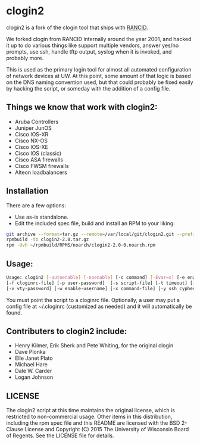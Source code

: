 # clogin2

clogin2 is a fork of the clogin tool that ships with [RANCID](http://www.shrubbery.net/rancid/).

We forked clogin from RANCID internally around the year 2001, and hacked it up to do various things like support multiple vendors, answer yes/no prompts, use ssh, handle tftp output, syslog when it is invoked, and probably more.  

This is used as the primary login tool for almost all automated configuration of network devices at UW.  At this point, some amount of that logic is based on the DNS naming convention used, but that could probably be fixed easily by hacking the script, or someday with the addition of a config file.

## Things we know that work with clogin2:
* Aruba Controllers
* Juniper JunOS
* Cisco IOS-XR
* Cisco NX-OS
* Cisco IOS-XE
* Cisco IOS (classic)
* Cisco ASA firewalls
* Cisco FWSM firewalls
* Alteon loadbalancers

## Installation
There are a few options: 
* Use as-is standalone.
* Edit the included spec file, build and install an RPM to your liking:
```bash
git archive --format=tar.gz --remote=/var/local/git/clogin2.git --prefix=clogin2-2.0/ v2.0rc1 -o clogin2-2.0.tar.gz
rpmbuild -tb clogin2-2.0.tar.gz
rpm -Uvh ~/rpmbuild/RPMS/noarch/clogin2-2.0-0.noarch.rpm
```

## Usage:
```bash
Usage: clogin2 [-autoenable] [-noenable] [-c command] [-Evar=x] [-e enable-password] 
[-f cloginrc-file] [-p user-password]  [-s script-file] [-t timeout] [-u username]  
[-v vty-password] [-w enable-username] [-x command-file] [-y ssh_cypher_type] router [router...]
```

You must point the script to a cloginrc file.  Optionally, a user may put a config file at ~/.cloginrc (customized as needed) and it will automatically be found.


## Contributers to clogin2 include:
* Henry Kilmer, Erik Sherk and Pete Whiting, for the original clogin
* Dave Plonka
* Elle Janet Plato
* Michael Hare
* Dale W. Carder
* Logan Johnson

## LICENSE
The clogin2 script at this time maintains the original license, which is restricted to non-commercial usage.  Other items in this distribution, including the rpm spec file and this README are licensed with the BSD 2-Clause License and Copyright (C) 2015 The University of Wisconsin Board of Regents.  See the LICENSE file for details.


